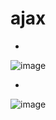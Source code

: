 # ajax

-
![image](https://user-images.githubusercontent.com/54789601/113527925-0c8f1b80-95fa-11eb-93e3-ba453e537084.png)


-
![image](https://user-images.githubusercontent.com/54789601/113527936-16188380-95fa-11eb-892c-50a732ef8e96.png)
